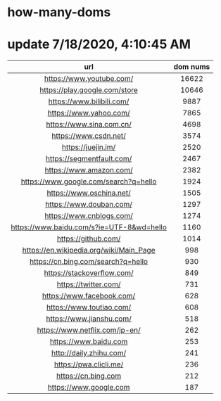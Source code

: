 # how-many-doms

# update 7/18/2020, 4:10:45 AM

url | dom nums
:-: | :-:
https://www.youtube.com/ | 16622
https://play.google.com/store | 10646
https://www.bilibili.com/ | 9887
https://www.yahoo.com/ | 7865
https://www.sina.com.cn/ | 4698
https://www.csdn.net/ | 3574
https://juejin.im/ | 2520
https://segmentfault.com/ | 2467
https://www.amazon.com/ | 2382
https://www.google.com/search?q=hello | 1924
https://www.oschina.net/ | 1505
https://www.douban.com/ | 1297
https://www.cnblogs.com/ | 1274
https://www.baidu.com/s?ie=UTF-8&wd=hello | 1160
https://github.com/ | 1014
https://en.wikipedia.org/wiki/Main_Page | 998
https://cn.bing.com/search?q=hello | 930
https://stackoverflow.com/ | 849
https://twitter.com/ | 731
https://www.facebook.com/ | 628
https://www.toutiao.com/ | 608
https://www.jianshu.com/ | 518
https://www.netflix.com/jp-en/ | 262
https://www.baidu.com | 253
http://daily.zhihu.com/ | 241
https://pwa.clicli.me/ | 236
https://cn.bing.com | 212
https://www.google.com | 187
